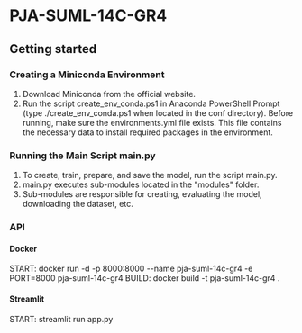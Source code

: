 # PJA-SUML-14C-GR4

## Getting started

### Creating a Miniconda Environment
1.	Download Miniconda from the official website.
2.	Run the script create_env_conda.ps1 in Anaconda PowerShell Prompt (type ./create_env_conda.ps1 when located in the conf directory). Before running, make sure the environments.yml file exists. This file contains the necessary data to install required packages in the environment.

### Running the Main Script main.py
1. To create, train, prepare, and save the model, run the script main.py.
2. main.py executes sub-modules located in the "modules" folder.
3. Sub-modules are responsible for creating, evaluating the model, downloading the dataset, etc.


### API
#### Docker
START: docker run -d -p 8000:8000 --name pja-suml-14c-gr4 -e PORT=8000 pja-suml-14c-gr4
BUILD: docker build -t pja-suml-14c-gr4 .

#### Streamlit
START: streamlit run app.py
